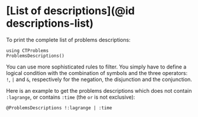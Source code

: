 # [List of descriptions](@id descriptions-list)

To print the complete list of problems descriptions:

```@example main
using CTProblems
ProblemsDescriptions()
```

You can use more sophisticated rules to filter. You simply have to define a logical condition with the combination of symbols and the three operators: `!`, `|` and `&`, respectively for the negation, the disjunction and the conjunction.

Here is an example to get the problems descriptions which does not contain `:lagrange`, or contains `:time` (the `or` is not exclusive):

```@example main
@ProblemsDescriptions !:lagrange | :time
```
